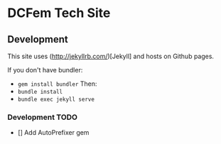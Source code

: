 # DCFem Tech Site

## Development
This site uses (http://jekyllrb.com/)[Jekyll] and hosts on Github pages.

If you don't have bundler:
- `gem install bundler`
Then:
- `bundle install`
- `bundle exec jekyll serve`

### Development TODO

- [] Add AutoPrefixer gem
